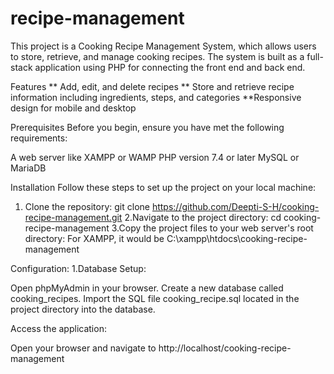 # recipe-management

This project is a Cooking Recipe Management System, which allows users to store, retrieve, and manage cooking recipes. The system is built as a full-stack application using PHP for connecting the front end and back end.

Features
** Add, edit, and delete recipes
** Store and retrieve recipe information including ingredients, steps, and categories
**Responsive design for mobile and desktop

Prerequisites
Before you begin, ensure you have met the following requirements:

A web server like XAMPP or WAMP
PHP version 7.4 or later
MySQL or MariaDB

Installation
Follow these steps to set up the project on your local machine:
1. Clone the repository:
      git clone https://github.com/Deepti-S-H/cooking-recipe-management.git
2.Navigate to the project directory:
      cd cooking-recipe-management
3.Copy the project files to your web server's root directory:
      For XAMPP, it would be C:\xampp\htdocs\cooking-recipe-management

Configuration:
1.Database Setup:

Open phpMyAdmin in your browser.
Create a new database called cooking_recipes.
Import the SQL file cooking_recipe.sql located in the project directory into the database.

Access the application:

Open your browser and navigate to http://localhost/cooking-recipe-management
